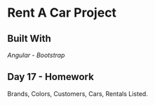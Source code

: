# Rent A Car Project

## Built With
*Angular* - *Bootstrap*

## Day 17 - Homework
Brands, Colors, Customers, Cars, Rentals Listed.
